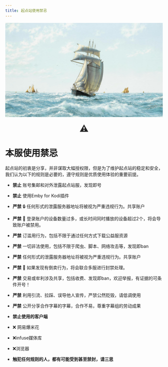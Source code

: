 ```yaml
---
title: 起点站使用禁忌
---
```

<div style="width: 100%; height: 300px; overflow: hidden; margin-bottom: 20px;">
    <img src="/assets/4.jpg" alt="头部图片" style="width: 100%; height: auto; object-fit: cover;">
</div>
<div style="text-align: center; font-size: 2em; font-weight: bold; color: #222;">
⚠
</div>

# **本服使用禁忌**

起点站的初衷是分享，并非谋取大幅授权限，但是为了维护起点站的稳定和安全，我们认为以下的规则是必要的，遵守规则是优质使用体验的重要前提。

- **禁止** 账号集邮和对外泄露起点站服，发现即号
- **禁止** 使用Emby for Kodi插件


- **严禁** 🔒 任何形式的泄露服务器地址将被视为严重违规行为。共享账户
- **严禁** 📱 登录账户的设备数量过多，或长时间同时播放的设备超过2个，将会导致账户被禁用。
- **严禁** 订滥用行为，包括不限于通过任何方式下载公益服资源
- **严禁** 一切非法使用，包括不限于爬虫、脚本、网络攻击等，发现即ban
- **严禁** 任何形式的泄露服务器地址将被视为严重违规行为。共享账户
- **严禁** 🚫 如果发现有倒卖行为，将会联合多服进行封禁处理。
- **严禁** 交易或牟利涉及共享，包括收费、发现即ban，欢迎举报，有证据的可条件开号！
- **严禁** 利用引流、拉踩、误导他人宣传，严禁公然贬毁，请低调使用
- **严禁** 公开分享合作字幕的字幕，合作不易，尊重字幕组的劳动成果

- **禁止使用的客户端**
- ❌ 网易爆米花
- ❌infuse媒体库
- ❌浏览器
- **触犯任何规则的人，都有可能受到甚至禁封，请三思**
